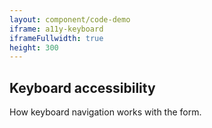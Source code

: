 ```yaml
---
layout: component/code-demo
iframe: a11y-keyboard
iframeFullwidth: true
height: 300
---
```

## Keyboard accessibility

How keyboard navigation works with the form.

